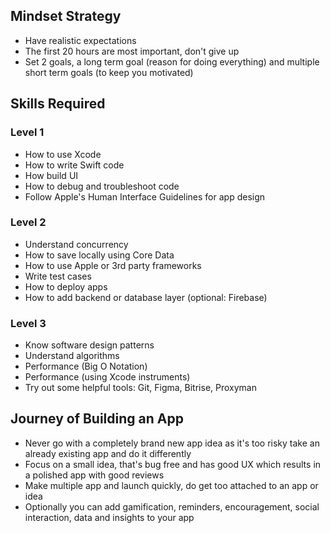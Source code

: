 ## Mindset Strategy
- Have realistic expectations
- The first 20 hours are most important, don't give up
- Set 2 goals, a long term goal (reason for doing everything) and multiple short term goals (to keep you motivated)

## Skills Required
   ### Level 1
   - How to use Xcode
   - How to write Swift code
   - How build UI
   - How to debug and troubleshoot code
   - Follow Apple's Human Interface Guidelines for app design
   ### Level 2
   - Understand concurrency
   - How to save locally using Core Data
   - How to use Apple or 3rd party frameworks
   - Write test cases
   - How to deploy apps
   - How to add backend or database layer (optional: Firebase)
   ### Level 3
   - Know software design patterns
   - Understand algorithms
   - Performance (Big O Notation)
   - Performance (using Xcode instruments)
   - Try out some helpful tools: Git, Figma, Bitrise, Proxyman

## Journey of Building an App
- Never go with a completely brand new app idea as it's too risky take an already existing app and do it differently
- Focus on a small idea, that's bug free and has good UX which results in a polished app with good reviews
- Make multiple app and launch quickly, do get too attached to an app or idea
- Optionally you can add gamification, reminders, encouragement, social interaction, data and insights to your app
